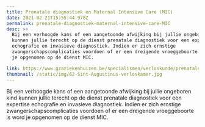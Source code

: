 ```yaml
---
title: Prenatale diagnostiek en Maternal Intensive Care (MIC)
date: 2021-02-21T15:55:44.978Z
permalink: prenatale-diagnostiek-maternal-intensive-care-MIC
desc: >+
  Bij een verhoogde kans of een aangetoonde afwijking bij jullie ongeboren kind
  kunnen jullie terecht op de dienst prenatale diagnostiek voor een expertise
  echografie en invasieve diagnostiek. Indien er zich ernstige
  zwangerschapscomplicaties voordoen of er een dreigende vroeggeboorte is word
  je opgenomen op de dienst MIC.

link: https://www.gzaziekenhuizen.be/specialismen/verloskunde/prenatale-diagnostiek
thumbnail: /static/img/62-Sint-Augustinus-verloskamer.jpg
---
```

Bij een verhoogde kans of een aangetoonde afwijking bij jullie ongeboren kind kunnen jullie terecht op de dienst prenatale diagnostiek voor een expertise echografie en invasieve diagnostiek. Indien er zich ernstige zwangerschapscomplicaties voordoen of er een dreigende vroeggeboorte is word je opgenomen op de dienst MIC.

